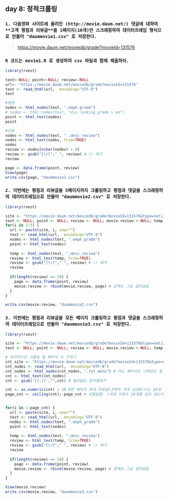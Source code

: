 ## day 8: 정적크롤링

### `1. 다음영화 사이트에 올려진 (http://movie.daum.net/) 댓글에 대하여 **고객 평점과 리뷰글**을 1페이지(10개)만 스크래핑하여 데이터프레임 형식으로 만들어 "daummovie1.csv" 로 저장한다.`

> https://movie.daum.net/moviedb/grade?movieId=131576

### `R 코드는 movie1.R 로 생성하여 csv 파일과 함께 제출하라.`

``` R
library(rvest)

text<-NULL; point<-NULL; review<-NULL
url<- "https://movie.daum.net/moviedb/grade?movieId=131576"
text <- read_html(url,  encoding="UTF-8")
text

#평점
nodes <- html_nodes(text, ".emph_grade")
# nodes <- html_nodes(text, "div.ranking_grade > em")
point <- html_text(nodes)
point

#리뷰
nodes <- html_nodes(text, " .desc_review")
nodes <- html_text(nodes, trim=TRUE)
nodes
review <- nodes[nchar(nodes) > 0]
review <- gsub("[\r]"," ", review) # \r 제거
review

page <- data.frame(point, review)
View(page)
write.csv(page, "daummovie1.csv")
```

### `2. 이번에는 평점과 리뷰글을 5페이지까지 크롤링하고 평점과 댓글을 스크래핑하여 데이터프레임으로 만들어 "daummovie2.csv" 로 저장한다.`

``` R
library(rvest)

site <- "https://movie.daum.net/moviedb/grade?movieId=131576&type=netizen&page="
text <- NULL; point <- NULL; review <- NULL; movie.review <-NULL; temp <- NULL
for(i in 1:5) {
  url <- paste(site, i, sep="")
  text <- read_html(url,  encoding="UTF-8")
  nodes <- html_nodes(text, ".emph_grade")
  point <- html_text(nodes)
  
  temp <- html_nodes(text, ".desc_review")
  review <- html_text(temp, trim=TRUE)
  review <- gsub("[\r]"," ", review) # \r 제거
  review
  
  if(length(review) == 10) {
    page <- data.frame(point, review)
    movie.review <- rbind(movie.review, page) # 공백도 그냥 집어넣음
  }
}

write.csv(movie.review, "daummovie2.csv")
```



### `3. 이번에는 평점과 리뷰글을 모든 페이지 크롤링하고 평점과 댓글을 스크래핑하여 데이터프레임으로 만들어 "daummovie3.csv" 로 저장한다.`

``` R
library(rvest)

site <- "https://movie.daum.net/moviedb/grade?movieId=131576&type=netizen&page="
text <- NULL; point <- NULL; review <- NULL; movie.review <-NULL; temp <- NULL

# 마지막으로 크롤링 할 페이지 수 구하기
cnt_site <- "https://movie.daum.net/moviedb/grade?movieId=131576&type=netizen&page=1"
cnt_nodes <- read_html(url,  encoding="UTF-8")
cnt_nodes <- html_nodes(cnt_nodes, ".txt_menu") # 어느 페이지든 나와있는 총 평점수(리뷰값과 다르게 평점은 필수값이다.)
cnt <- html_text(cnt_nodes)
cnt <- gsub('[(,)]',"",cnt) # 필요없는 문자열제거

cnt <- as.numeric(cnt) / 10 #한 페이지 최대 리뷰글(코멘트 여부 상관X)수는 10개.
page_cnt <- ceiling(cnt); page_cnt # 반올림함. (최대 리뷰수 10개를 넘지 않는다고 해도 크롤링 해야한다.)


for(i in 1:page_cnt) {
  url <- paste(site, i, sep="")
  text <- read_html(url,  encoding="UTF-8")
  nodes <- html_nodes(text, ".emph_grade")
  point <- html_text(nodes)
  
  temp <- html_nodes(text, ".desc_review")
  review <- html_text(temp, trim=TRUE)
  review <- gsub("[\r]"," ", review) # \r 제거
  review
  
  if(length(review) == 10) {
    page <- data.frame(point, review)
    movie.review <- rbind(movie.review, page) # 공백도 그냥 집어넣음
  }
}

View(movie.review)
write.csv(movie.review, "daummovie3.csv")
```

